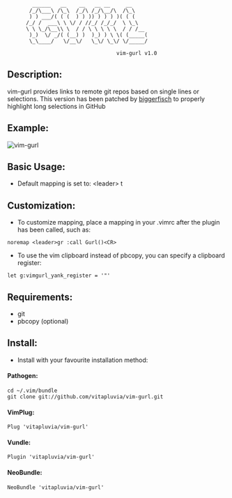 
                                                     
            ______   __    __   __ __     __         
           /_/\___\ /\_\  /_/\ /_/\__/\  /\_\        
           ) ) ___/( ( (  ) ) )) ) ) ) )( ( (        
          /_/ /  ___\ \ \/ / //_/ /_/_/  \ \_\       
          \ \ \_/\__\\ \  / / \ \ \ \ \  / / /__     
           )_)  \/ _/( (__) )  )_) ) \ \( (_____(    
           \_\____/   \/__\/   \_\/ \_\/ \/_____/    
                                                     
                                       vim-gurl v1.0 
                                                     

## Description:
vim-gurl provides links to remote git repos based on single lines or selections. This version has been patched by [biggerfisch](https://github.com/biggerfisch) to properly highlight long selections in GitHub

## Example:
![vim-gurl](https://cloud.githubusercontent.com/assets/2328639/8764290/c564331a-2d83-11e5-9026-99aae1dee585.gif)

## Basic Usage:
  - Default mapping is set to: \<leader\> t

## Customization:
  - To customize mapping, place a mapping in your .vimrc after the plugin has been called, such as:

  ```
  noremap <leader>gr :call Gurl()<CR>
  ```

  - To use the vim clipboard instead of pbcopy, you can specify a clipboard register:

  ```
  let g:vimgurl_yank_register = '"'
  ```

## Requirements:
  - git
  - pbcopy (optional)

## Install:
  - Install with your favourite installation method:

  #### Pathogen:

  ```
  cd ~/.vim/bundle
  git clone git://github.com/vitapluvia/vim-gurl.git
  ```

  #### VimPlug:

  ```
  Plug 'vitapluvia/vim-gurl'
  ```

  #### Vundle:
  ```
  Plugin 'vitapluvia/vim-gurl'
  ```
  
  #### NeoBundle:
  
  ```
  NeoBundle 'vitapluvia/vim-gurl'
  ```
